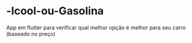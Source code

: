 # -lcool-ou-Gasolina
App em flutter para verificar qual melhor opção é melhor para seu carro (baseado no preço) 
